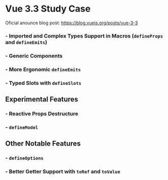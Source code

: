 # Vue 3.3 Study Case
Oficial anounce blog post: https://blog.vuejs.org/posts/vue-3-3

### - Imported and Complex Types Support in Macros (`defineProps` and `defineEmits`)

### - Generic Components

### - More Ergonomic `defineEmits`

### - Typed Slots with `defineSlots`

## Experimental Features

### - Reactive Props Destructure

### - `defineModel`

## Other Notable Features

### - `defineOptions`

### - Better Getter Support with `toRef` and `toValue`

